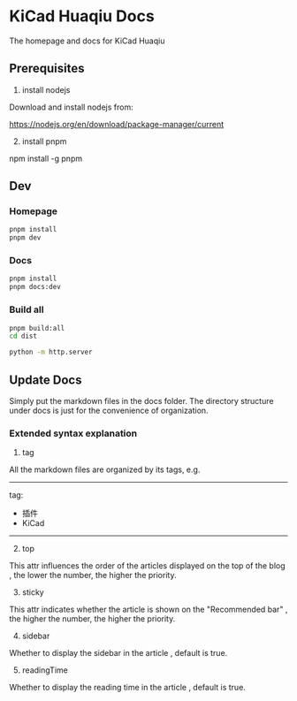 # KiCad Huaqiu Docs

The homepage and docs for KiCad Huaqiu

## Prerequisites

1. install nodejs

Download and install nodejs from:

https://nodejs.org/en/download/package-manager/current

2. install pnpm

npm install -g pnpm

## Dev

### Homepage

```bash
pnpm install
pnpm dev

```

### Docs

```bash
pnpm install
pnpm docs:dev

```

### Build all

```bash
pnpm build:all
cd dist

python -m http.server
```

## Update Docs

Simply put the markdown files in the docs folder. The directory structure under docs is just for the convenience of organization.

### Extended syntax explanation

1. tag

All the markdown files are organized by its tags, e.g.

---

tag:

- 插件
- KiCad

---

2. top

This attr influences the order of the articles displayed on the top of the blog , the lower the number, the higher the priority.

3. sticky

This attr indicates whether the article is shown on the "Recommended bar" , the higher the number, the higher the priority.

4. sidebar

Whether to display the sidebar in the article , default is true.

5. readingTime

Whether to display the reading time in the article , default is true.

```

```

